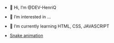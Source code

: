- 👋 Hi, I’m @DEV-HenriQ
- 👀 I’m interested in ...
- 🌱 I’m currently learning HTML, CSS, JAVASCRIPT

- [Snake animation](https://github.com/HenriQ/HenriQ/blob/output/github-contribution-grid-snake.svg)

<!---
DEV-HenriQ/DEV-HenriQ is a ✨ special ✨ repository because its `README.md` (this file) appears on your GitHub profile.
You can click the Preview link to take a look at your changes.
--->
